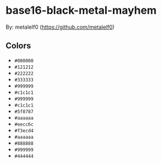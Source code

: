 # base16-black-metal-mayhem

By: metalelf0 (https://github.com/metalelf0)

## Colors

* `#000000`
* `#121212`
* `#222222`
* `#333333`
* `#999999`
* `#c1c1c1`
* `#999999`
* `#c1c1c1`
* `#5f8787`
* `#aaaaaa`
* `#eecc6c`
* `#f3ecd4`
* `#aaaaaa`
* `#888888`
* `#999999`
* `#444444`
